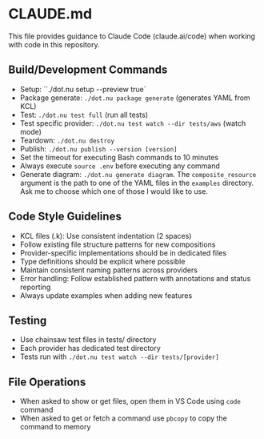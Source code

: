 # CLAUDE.md

This file provides guidance to Claude Code (claude.ai/code) when working with code in this repository.

## Build/Development Commands
- Setup: ``./dot.nu setup --preview true`
- Package generate: `./dot.nu package generate` (generates YAML from KCL)
- Test: `./dot.nu test full` (run all tests)
- Test specific provider: `./dot.nu test watch --dir tests/aws` (watch mode)
- Teardown: `./dot.nu destroy`
- Publish: `./dot.nu publish --version [version]`
- Set the timeout for executing Bash commands to 10 minutes
- Always execute `source .env` before executing any command
- Generate diagram: `./dot.nu generate diagram`. The `composite_resource` argument is the path to one of the YAML files in the `examples` directory. Ask me to choose which one of those I would like to use.

## Code Style Guidelines
- KCL files (.k): Use consistent indentation (2 spaces)
- Follow existing file structure patterns for new compositions
- Provider-specific implementations should be in dedicated files
- Type definitions should be explicit where possible
- Maintain consistent naming patterns across providers
- Error handling: Follow established pattern with annotations and status reporting
- Always update examples when adding new features

## Testing
- Use chainsaw test files in tests/ directory
- Each provider has dedicated test directory
- Tests run with `./dot.nu test watch --dir tests/[provider]`

## File Operations
- When asked to show or get files, open them in VS Code using `code` command
- When asked to get or fetch a command use `pbcopy` to copy the command to memory